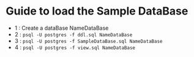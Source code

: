 # Guide to load the Sample DataBase

-  1 : Create a dataBase NameDataBase
-  2 : `psql -U postgres -f ddl.sql NameDataBase`
-  3 : `psql -U postgres -f SampleDataBase.sql NameDataBase`
-  4 : `psql -U postgres -f view.sql NameDataBase`
